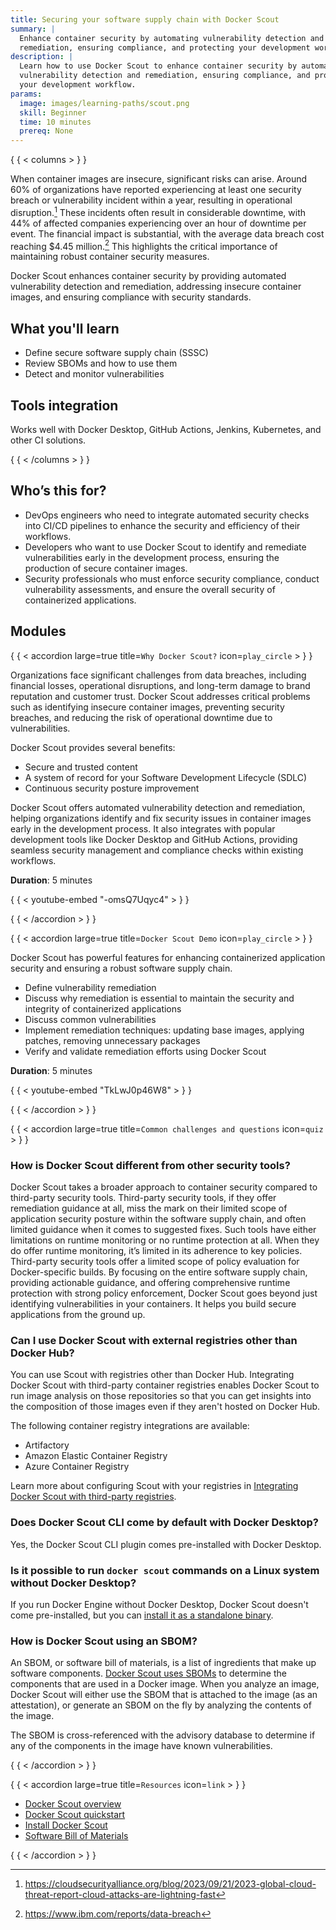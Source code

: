 ```yaml
---
title: Securing your software supply chain with Docker Scout
summary: |
  Enhance container security by automating vulnerability detection and
  remediation, ensuring compliance, and protecting your development workflow.
description: |
  Learn how to use Docker Scout to enhance container security by automating
  vulnerability detection and remediation, ensuring compliance, and protecting
  your development workflow.
params:
  image: images/learning-paths/scout.png
  skill: Beginner
  time: 10 minutes
  prereq: None
---
```


{ { < columns > } }

When container images are insecure, significant risks can arise. Around 60% of
organizations have reported experiencing at least one security breach or
vulnerability incident within a year, resulting in operational
disruption.[^CSA] These incidents often result in considerable downtime, with
44% of affected companies experiencing over an hour of downtime per event. The
financial impact is substantial, with the average data breach cost reaching
$4.45 million.[^IBM] This highlights the critical importance of maintaining
robust container security measures.

Docker Scout enhances container security by providing automated vulnerability
detection and remediation, addressing insecure container images, and ensuring
compliance with security standards.

[^CSA]: https://cloudsecurityalliance.org/blog/2023/09/21/2023-global-cloud-threat-report-cloud-attacks-are-lightning-fast
[^IBM]: https://www.ibm.com/reports/data-breach

<!-- break -->

## What you'll learn

- Define secure software supply chain (SSSC)
- Review SBOMs and how to use them
- Detect and monitor vulnerabilities

## Tools integration

Works well with Docker Desktop, GitHub Actions, Jenkins, Kubernetes, and
other CI solutions.

{ { < /columns > } }

## Who’s this for?

- DevOps engineers who need to integrate automated security checks into CI/CD
  pipelines to enhance the security and efficiency of their workflows.
- Developers who want to use Docker Scout to identify and remediate
  vulnerabilities early in the development process, ensuring the production of
  secure container images.
- Security professionals who must enforce security compliance, conduct
  vulnerability assessments, and ensure the overall security of containerized
  applications.

## Modules

{ { < accordion large=true title=`Why Docker Scout?` icon=`play_circle` > } }

Organizations face significant challenges from data breaches,
including financial losses, operational disruptions, and long-term damage to
brand reputation and customer trust. Docker Scout addresses critical problems
such as identifying insecure container images, preventing security breaches,
and reducing the risk of operational downtime due to vulnerabilities.

Docker Scout provides several benefits:

- Secure and trusted content
- A system of record for your Software Development Lifecycle (SDLC)
- Continuous security posture improvement

Docker Scout offers automated vulnerability detection and remediation, helping
organizations identify and fix security issues in container images early in the
development process. It also integrates with popular development tools like
Docker Desktop and GitHub Actions, providing seamless security management and
compliance checks within existing workflows.

**Duration**: 5 minutes

{ { < youtube-embed "-omsQ7Uqyc4" > } }

{ { < /accordion > } }

{ { < accordion large=true title=`Docker Scout Demo` icon=`play_circle` > } }

Docker Scout has powerful features for enhancing containerized application
security and ensuring a robust software supply chain.

- Define vulnerability remediation
- Discuss why remediation is essential to maintain the security and integrity
  of containerized applications
- Discuss common vulnerabilities
- Implement remediation techniques: updating base images, applying patches,
  removing unnecessary packages
- Verify and validate remediation efforts using Docker Scout

**Duration**: 5 minutes

{ { < youtube-embed "TkLwJ0p46W8" > } }

{ { < /accordion > } }

{ { < accordion large=true title=`Common challenges and questions` icon=`quiz` > } }

<!-- vale Docker.HeadingLength = NO -->

### How is Docker Scout different from other security tools?

Docker Scout takes a broader approach to container security compared to
third-party security tools. Third-party security tools, if they offer
remediation guidance at all, miss the mark on their limited scope of
application security posture within the software supply chain, and often
limited guidance when it comes to suggested fixes. Such tools have either
limitations on runtime monitoring or no runtime protection at all. When they do
offer runtime monitoring, it’s limited in its adherence to key policies.
Third-party security tools offer a limited scope of policy evaluation for
Docker-specific builds. By focusing on the entire software supply chain,
providing actionable guidance, and offering comprehensive runtime protection
with strong policy enforcement, Docker Scout goes beyond just identifying
vulnerabilities in your containers. It helps you build secure applications from
the ground up.

### Can I use Docker Scout with external registries other than Docker Hub?

You can use Scout with registries other than Docker Hub. Integrating Docker Scout
with third-party container registries enables Docker Scout to run image
analysis on those repositories so that you can get insights into the
composition of those images even if they aren't hosted on Docker Hub.

The following container registry integrations are available:

- Artifactory
- Amazon Elastic Container Registry
- Azure Container Registry

Learn more about configuring Scout with your registries in [Integrating Docker Scout with third-party registries](../manuals/scout/integrations/index.md#container-registries).

### Does Docker Scout CLI come by default with Docker Desktop?

Yes, the Docker Scout CLI plugin comes pre-installed with Docker Desktop.

### Is it possible to run `docker scout` commands on a Linux system without Docker Desktop?

If you run Docker Engine without Docker Desktop, Docker Scout doesn't come
pre-installed, but you can [install it as a standalone binary](../manuals/scout/install.md).

### How is Docker Scout using an SBOM?

An SBOM, or software bill of materials, is a list of ingredients that make up
software components. [Docker Scout uses SBOMs](../manuals/scout/concepts/sbom.md) to
determine the components that are used in a Docker image. When you analyze an
image, Docker Scout will either use the SBOM that is attached to the image (as
an attestation), or generate an SBOM on the fly by analyzing the contents of
the image.

The SBOM is cross-referenced with the advisory database to determine if any of
the components in the image have known vulnerabilities.

{ { < /accordion > } }

{ { < accordion large=true title=`Resources` icon=`link` > } }

- [Docker Scout overview](../manuals/scout/index.md)
- [Docker Scout quickstart](../manuals/scout/quickstart.md)
- [Install Docker Scout](../manuals/scout/install.md)
- [Software Bill of Materials](../manuals/scout/concepts/sbom.md)

<!-- vale Docker.HeadingLength = YES -->

{ { < /accordion > } }

<div id="scout-lp-survey-anchor"></div>
